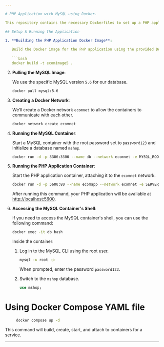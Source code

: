 ```yaml
---

# PHP Application with MySQL using Docker.

This repository contains the necessary Dockerfiles to set up a PHP application with a MySQL database. We use a specific MySQL version, `5.6`, and the services can be orchestrated with Docker Compose (though Docker Compose instructions are not provided here).

## Setup & Running the Application

1. **Building the PHP Application Docker Image**:
   
   Build the Docker image for the PHP application using the provided Dockerfile.
   
   ```bash
   docker build -t ecomimage5 .
   ```

2. **Pulling the MySQL Image**:

   We use the specific MySQL version `5.6` for our database.

   ```bash
   docker pull mysql:5.6
   ```

3. **Creating a Docker Network**:

   We'll create a Docker network `ecomnet` to allow the containers to communicate with each other.

   ```bash
   docker network create ecomnet
   ```

4. **Running the MySQL Container**:

   Start a MySQL container with the root password set to `password123` and initialize a database named `mshop`.

   ```bash
   docker run -d -p 3306:3306 --name db --network ecomnet -e MYSQL_ROOT_PASSWORD=password123 -e MYSQL_DATABASE=mshop mysql:5.6
   ```

5. **Running the PHP Application Container**:

   Start the PHP application container, attaching it to the `ecomnet` network.

   ```bash
   docker run -d -p 5600:80 --name ecomapp --network ecomnet -e SERVER_NAME=localhost ecomimage5
   ```

   After running this command, your PHP application will be available at [http://localhost:5600](http://localhost:5600).

6. **Accessing the MySQL Container's Shell**:

   If you need to access the MySQL container's shell, you can use the following command:

   ```bash
   docker exec -it db bash
   ```

   Inside the container:

   1. Log in to the MySQL CLI using the root user.
      ```bash
      mysql -u root -p
      ```

      When prompted, enter the password `password123`.

   2. Switch to the `mshop` database.
      ```sql
      use mshop;
      ```


# Using Docker Compose YAML file

 ```bash
      docker compose up -d
 ```
This command will build, create, start, and attach to containers for a service.

---
```

